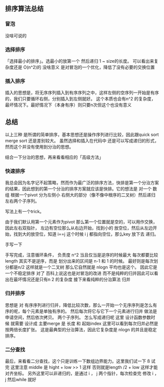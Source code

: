 ## 排序算法总结

### 冒泡
  没啥可说的
  
### 选择排序

  「选择最小的排序」。选最小的放第一个 然后递归 1 ~ size的长度。
   可以看出来复杂度还是 O(n^2)的 没啥意义 是对冒泡的一个优化，降低了没有必要的交换位置
   
### 插入排序
   
   插入的思想是，将无序序列插入到有序序列之中，这样左侧的空序列一开始是有序的，我们只要循环右侧，分别插入到左侧就好。 这个本质也会有n^2 的复杂度，最坏情况下。最好情况下（本身有序）则只要n次但这个也没有意义
   
## 总结
 
  以上三种 是所谓的简单排序，基本思想还是操作序列进行比较，因此跟quick sort merge sort 还是差别较大。 虽然选择和插入在代码中 还是可以写成递归的形式，然而这个并没有使用到分治的思想。
  
  结合一下分治的思想，再来看看相应的「高级方法」
  
### 快速排序

  我总会因为名字记不起策略，然而作为最广泛的排序方法，快排是第一个分治方案的结果，因此想到的第一个分治的排序方案就应该是快排。它的想法是 对一个 数组 根据一个pivot 分为左侧小 右侧大的部分（像不像中根序的二叉树）然后递归左右两个子序列。
  
  写法上有一个trick。
  
  由于我们默认用第一个元素作为pivot 那么第一个位置就是空的，可以用作交换，
  因此左右双指针， 左边有空位那么从右边开始，找到小的 放空位，然后从左边开始，找到大的放空位，知道 i==j 这个时候 i j 都指向空位，那么key 放下去 递归。
   
  手写一下
  
  手写完成，注意循环条件， 负责度 n^2 当且仅当是逆序的时候最大 每次都要比较length
  其实不是逆序，而是 划分出来的区间是 n-1 和 1 的时候。
  最好则是每次划分都是n/2 这样就是一个二叉树 那么它自然就是 nlogn  平均也是这个。 因此它是一个不稳定排序
  对了 百科上说这也是对冒泡的改进 而不是纯粹的归并因此可以看出在最坏情况还是只有n 2 的复杂度
  接下来看纯粹的分治算法 归并
  
### 归并排序
   
   思想是 对 有序序列进行归并，降低比较次数，那么一开始一个无序序列是怎么有序的呢，每个元素是单独有序的。 然后每次将它与它下一个元素进行归并
   做法是申请空间，然后依次拷贝。 两个子序列。 怎么写成递归呢
   这里 设计函数参数时候 就需要 设计成 主要merge 是 长度 和 起始index 这里可以看到每次归并必然是按两倍长度扩张。 这是最典型的分治算法，因此它复杂度是 nlogn 的并且是稳定排序。
   
### 二分查找
最后，来看看二分查找，这个只是训练一下数组边界能力。这里我们试一下
ß
试完 这里注意 middle 是 hight + low  >> 1 这样 否则就是length /2 + low 这样才能对齐坐标。
另外这里可以非递归的，是通过 i ， j 两个指针，每次检查完 修改 i ，j 然后while 就好

    
  